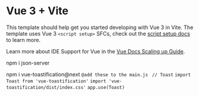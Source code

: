 # Vue 3 + Vite

This template should help get you started developing with Vue 3 in Vite. The template uses Vue 3 `<script setup>` SFCs, check out the [script setup docs](https://v3.vuejs.org/api/sfc-script-setup.html#sfc-script-setup) to learn more.

Learn more about IDE Support for Vue in the [Vue Docs Scaling up Guide](https://vuejs.org/guide/scaling-up/tooling.html#ide-support).

<!-- JSON SERVER -->
npm i json-server

<!-- Toasty -->
npm i vue-toastification@next
`@add these to the main.js `
`// Toast`
`import Toast from 'vue-toastification'`
`import 'vue-toastification/dist/index.css'`
`app.use(Toast)`


